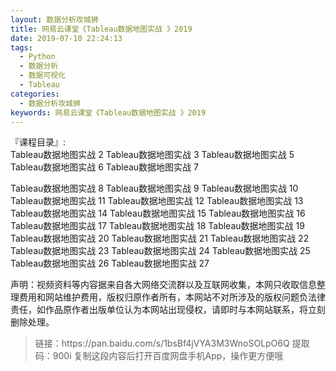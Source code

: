 ```yaml
---
layout: 数据分析攻城狮
title: 网易云课堂《Tableau数据地图实战 》2019  
date: 2019-07-10 22:24:13
tags:
  - Python
  - 数据分析
  - 数据可视化
  - Tableau
categories:
  - 数据分析攻城狮
keywords: 网易云课堂《Tableau数据地图实战 》2019  
---
```

『课程目录』:  
Tableau数据地图实战 2
Tableau数据地图实战 3
Tableau数据地图实战 5
Tableau数据地图实战 6
Tableau数据地图实战 7
<!-- more -->   
Tableau数据地图实战 8
Tableau数据地图实战 9
Tableau数据地图实战 10
Tableau数据地图实战 11
Tableau数据地图实战 12
Tableau数据地图实战 13
Tableau数据地图实战 14
Tableau数据地图实战 15
Tableau数据地图实战 16
Tableau数据地图实战 17
Tableau数据地图实战 18
Tableau数据地图实战 19
Tableau数据地图实战 20
Tableau数据地图实战 21
Tableau数据地图实战 22
Tableau数据地图实战 23
Tableau数据地图实战 24
Tableau数据地图实战 25
Tableau数据地图实战 26
Tableau数据地图实战 27 
<div class="post-copyright">
    <div class="post-copyright__author">
      <span class="post-copyright-meta">声明：视频资料等内容据来自各大网络交流群以及互联网收集，本网只收取信息整理费用和网站维护费用，版权归原作者所有，本网站不对所涉及的版权问题负法律责任，如作品原作者出版单位认为本网站出现侵权，请即时与本网站联系，将立刻删除处理。 </span>
    </div>
</div>

<blockquote class="blockquote-center">
链接：https://pan.baidu.com/s/1bsBf4jVYA3M3WnoSOLpO6Q 
提取码：900i 
复制这段内容后打开百度网盘手机App，操作更方便哦
</blockquote>

